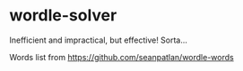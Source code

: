 # wordle-solver

Inefficient and impractical, but effective! Sorta...

Words list from https://github.com/seanpatlan/wordle-words
